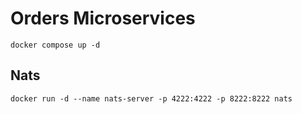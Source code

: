 # Orders Microservices

```
docker compose up -d
```

## Nats
```
docker run -d --name nats-server -p 4222:4222 -p 8222:8222 nats
```
